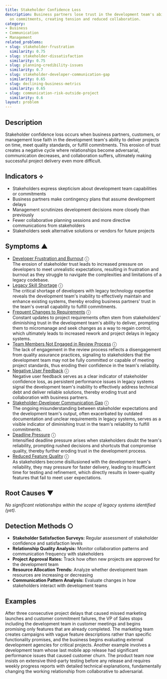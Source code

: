 ```yaml
---
title: Stakeholder Confidence Loss
description: Business partners lose trust in the development team's ability to deliver
  on commitments, creating tension and reduced collaboration.
category:
- Business
- Communication
- Management
related_problems:
- slug: stakeholder-frustration
  similarity: 0.75
- slug: stakeholder-dissatisfaction
  similarity: 0.75
- slug: planning-credibility-issues
  similarity: 0.7
- slug: stakeholder-developer-communication-gap
  similarity: 0.65
- slug: declining-business-metrics
  similarity: 0.65
- slug: communication-risk-outside-project
  similarity: 0.6
layout: problem
---
```


## Description

Stakeholder confidence loss occurs when business partners, customers, or management lose faith in the development team's ability to deliver projects on time, meet quality standards, or fulfill commitments. This erosion of trust creates a negative cycle where relationships become adversarial, communication decreases, and collaboration suffers, ultimately making successful project delivery even more difficult.


## Indicators ⟡

- Stakeholders express skepticism about development team capabilities or commitments
- Business partners make contingency plans that assume development delays
- Management scrutinizes development decisions more closely than previously
- Fewer collaborative planning sessions and more directive communications from stakeholders
- Stakeholders seek alternative solutions or vendors for future projects


## Symptoms ▲

- [Developer Frustration and Burnout](developer-frustration-and-burnout.md) <span class="info-tooltip" title="Confidence: 0.461, Strength: 0.726">ⓘ</span>
<br/>  The erosion of stakeholder trust leads to increased pressure on developers to meet unrealistic expectations, resulting in frustration and burnout as they struggle to navigate the complexities and limitations of a legacy codebase.
- [Legacy Skill Shortage](legacy-skill-shortage.md) <span class="info-tooltip" title="Confidence: 0.444, Strength: 0.713">ⓘ</span>
<br/>  The critical shortage of developers with legacy technology expertise reveals the development team's inability to effectively maintain and enhance existing systems, thereby eroding business partners' trust in the team's overall capability to fulfill commitments.
- [Frequent Changes to Requirements](frequent-changes-to-requirements.md) <span class="info-tooltip" title="Confidence: 0.424, Strength: 0.736">ⓘ</span>
<br/>  Constant updates to project requirements often stem from stakeholders' diminishing trust in the development team's ability to deliver, prompting them to micromanage and seek changes as a way to regain control, which ultimately leads to increased rework and project delays in legacy systems.
- [Team Members Not Engaged in Review Process](team-members-not-engaged-in-review-process.md) <span class="info-tooltip" title="Confidence: 0.417, Strength: 0.772">ⓘ</span>
<br/>  The lack of engagement in the review process reflects a disengagement from quality assurance practices, signaling to stakeholders that the development team may not be fully committed or capable of meeting project standards, thus eroding their confidence in the team's reliability.
- [Negative User Feedback](negative-user-feedback.md) <span class="info-tooltip" title="Confidence: 0.362, Strength: 0.770">ⓘ</span>
<br/>  Negative user feedback serves as a clear indicator of stakeholder confidence loss, as persistent performance issues in legacy systems signal the development team's inability to effectively address technical debt and deliver reliable solutions, thereby eroding trust and collaboration with business partners.
- [Stakeholder-Developer Communication Gap](stakeholder-developer-communication-gap.md) <span class="info-tooltip" title="Confidence: 0.338, Strength: 0.716">ⓘ</span>
<br/>  The ongoing misunderstanding between stakeholder expectations and the development team's output, often exacerbated by outdated documentation and unclear requirements in legacy systems, serves as a visible indicator of diminishing trust in the team's reliability to fulfill commitments.
- [Deadline Pressure](deadline-pressure.md) <span class="info-tooltip" title="Confidence: 0.316, Strength: 0.690">ⓘ</span>
<br/>  Intensified deadline pressure arises when stakeholders doubt the team's reliability, prompting rushed decisions and shortcuts that compromise quality, thereby further eroding trust in the development process.
- [Reduced Feature Quality](reduced-feature-quality.md) <span class="info-tooltip" title="Confidence: 0.300, Strength: 0.748">ⓘ</span>
<br/>  As stakeholders become disillusioned with the development team's reliability, they may pressure for faster delivery, leading to insufficient time for testing and refinement, which directly results in lower-quality features that fail to meet user expectations.

## Root Causes ▼

*No significant relationships within the scope of legacy systems identified (yet).*

## Detection Methods ○

- **Stakeholder Satisfaction Surveys:** Regular assessment of stakeholder confidence and satisfaction levels
- **Relationship Quality Analysis:** Monitor collaboration patterns and communication frequency with stakeholders
- **Project Approval Rates:** Track how often new projects are approved for the development team
- **Resource Allocation Trends:** Analyze whether development team resources are increasing or decreasing
- **Communication Pattern Analysis:** Evaluate changes in how stakeholders interact with development teams


## Examples

After three consecutive project delays that caused missed marketing launches and customer commitment failures, the VP of Sales stops including the development team in customer meetings and begins promising only features that are already completed. The marketing team creates campaigns with vague feature descriptions rather than specific functionality promises, and the business begins evaluating external development agencies for critical projects. Another example involves a development team whose last mobile app release had significant performance issues that caused customer churn. The product team now insists on extensive third-party testing before any release and requires weekly progress reports with detailed technical explanations, fundamentally changing the working relationship from collaborative to adversarial.
